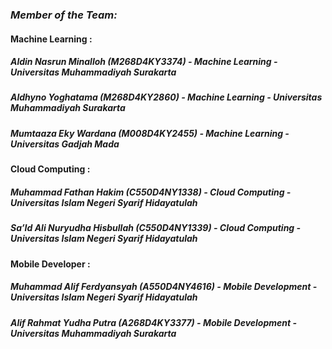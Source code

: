 ### *Member of the Team:*

#### Machine Learning :
##### Aldin Nasrun Minalloh (M268D4KY3374) - Machine Learning - Universitas Muhammadiyah Surakarta		
##### Aldhyno Yoghatama (M268D4KY2860) - Machine Learning - Universitas Muhammadiyah Surakarta		
##### Mumtaaza Eky Wardana (M008D4KY2455) - Machine Learning - Universitas Gadjah Mada		

#### Cloud Computing :
##### Muhammad Fathan Hakim (C550D4NY1338) - Cloud Computing - Universitas Islam Negeri Syarif Hidayatulah		
##### Sa’Id Ali Nuryudha Hisbullah (C550D4NY1339) - Cloud Computing - Universitas Islam Negeri Syarif Hidayatulah		

#### Mobile Developer :
##### Muhammad Alif Ferdyansyah (A550D4NY4616) - Mobile Development - Universitas Islam Negeri Syarif Hidayatulah		
##### Alif Rahmat Yudha Putra (A268D4KY3377) - Mobile Development - Universitas Muhammadiyah Surakarta		
